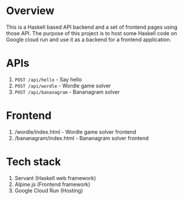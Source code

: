 # Overview

This is a Haskell based API backend and a set of frontend pages using those API.
The purpose of this project is to host some Haskell code on Google cloud run and use it as a backend for a frontend application.

# APIs

1. `POST /api/hello` - Say hello
1. `POST /api/wordle` - Wordle game solver
1. `POST /api/bananagram` - Bananagram solver

# Frontend

1. /wordle/index.html - Wordle game solver frontend
1. /bananagram/index.html - Bananagram solver frontend

# Tech stack

1. Servant (Haskell web framework)
1. Alpine.js (Frontend framework)
1. Google Cloud Run (Hosting)

